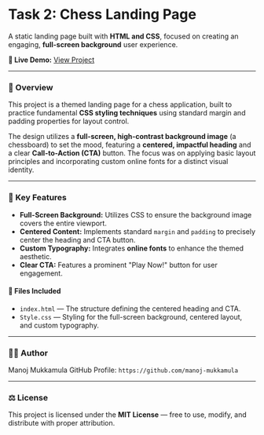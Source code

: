 # Task 2: Chess Landing Page

A static landing page built with **HTML and CSS**, focused on creating an engaging, **full-screen background** user experience.

**🔗 Live Demo:** [View Project](https://chess-landing-page-manoj-task2.netlify.app/)

---

### 📘 Overview

This project is a themed landing page for a chess application, built to practice fundamental **CSS styling techniques** using standard margin and padding properties for layout control.

The design utilizes a **full-screen, high-contrast background image** (a chessboard) to set the mood, featuring a **centered, impactful heading** and a clear **Call-to-Action (CTA)** button. The focus was on applying basic layout principles and incorporating custom online fonts for a distinct visual identity.

---

### 🚀 Key Features

* **Full-Screen Background:** Utilizes CSS to ensure the background image covers the entire viewport.
* **Centered Content:** Implements standard `margin` and `padding` to precisely center the heading and CTA button.
* **Custom Typography:** Integrates **online fonts** to enhance the themed aesthetic.
* **Clear CTA:** Features a prominent "Play Now!" button for user engagement.

#### 📂 Files Included

* `index.html` — The structure defining the centered heading and CTA.
* `Style.css` — Styling for the full-screen background, centered layout, and custom typography.

---

### 👨‍💻 Author

Manoj Mukkamula
GitHub Profile: `https://github.com/manoj-mukkamula`

---

### ⚖️ License

This project is licensed under the **MIT License** — free to use, modify, and distribute with proper attribution.
